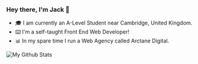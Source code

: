 ### Hey there, I'm Jack 👋

- 🎓 I am currently an A-Level Student near Cambridge, United Kingdom.
- ⌨️ I'm a self-taught Front End Web Developer!
- 📊 In my spare time I run a Web Agency called Arctane Digital.
<p align="left"><img src="https://github-readme-stats.vercel.app/api?username=jackputtockk&show_icons=true&count_private=true&hide=prs,contribs&custom_title=My%20Github%20Stats&theme=vue-dark" alt="My Github Stats" />
